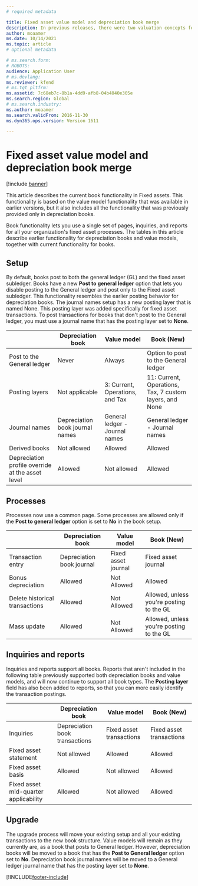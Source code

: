 ```yaml
---
# required metadata

title: Fixed asset value model and depreciation book merge
description: In previous releases, there were two valuation concepts for fixed assets -  value models and depreciation books. In the Microsoft Dynamics 365 for Operations (1611) release, the value model functionality and depreciation book functionality have been merged into a single concept that is known as a book.
author: moaamer
ms.date: 10/14/2021
ms.topic: article
# optional metadata

# ms.search.form: 
# ROBOTS: 
audience: Application User
# ms.devlang: 
ms.reviewer: kfend
# ms.tgt_pltfrm: 
ms.assetid: 7c68eb7c-8b1a-4dd9-afb8-04b4040e305e
ms.search.region: Global
# ms.search.industry: 
ms.author: moaamer
ms.search.validFrom: 2016-11-30
ms.dyn365.ops.version: Version 1611

---
```


# Fixed asset value model and depreciation book merge

[!include [banner](../includes/banner.md)]

This article describes the current book functionality in Fixed assets. This functionality is based on the value model functionality that was available in earlier versions, but it also includes all the functionality that was previously provided only in depreciation books.

Book functionality lets you use a single set of pages, inquiries, and reports for all your organization's fixed asset processes. The tables in this article describe earlier functionality for depreciation books and value models, together with current functionality for books.

## Setup
By default, books post to both the general ledger (GL) and the fixed asset subledger. Books have a new **Post to general ledger** option that lets you disable posting to the General ledger and post only to the Fixed asset subledger. This functionality resembles the earlier posting behavior for depreciation books. The journal names setup has a new posting layer that is named None. This posting layer was added specifically for fixed asset transactions. To post transactions for books that don't post to the General ledger, you must use a journal name that has the posting layer set to **None**.


| &nbsp;                                           | Depreciation book               | Value model                     | Book (New)                                              |
|--------------------------------------------------|---------------------------------|---------------------------------|---------------------------------------------------------|
| Post to the General ledger                                   | Never                           | Always                          | Option to post to the General ledger                                |
| Posting layers                                   | Not applicable                  | 3: Current, Operations, and Tax | 11: Current, Operations, Tax, 7 custom layers, and None |
| Journal names                                    | Depreciation book journal names | General ledger - Journal names              | General ledger - Journal names                                      |
| Derived books                                    | Not allowed                     | Allowed                         | Allowed                                                 |
| Depreciation profile override at the asset level | Allowed                         | Not allowed                     | Allowed                                                 |

## Processes
Processes now use a common page. Some processes are allowed only if the **Post to general ledger** option is set to **No** in the book setup.

| &nbsp;                                           | Depreciation book               | Value model                     | Book (New)                                              |
|--------------------------------|---------------------------|---------------------|------------------------------------------|
| Transaction entry              | Depreciation book journal | Fixed asset journal | Fixed asset journal                      |
| Bonus depreciation             | Allowed                   | Not Allowed         | Allowed                                  |
| Delete historical transactions | Allowed                   | Not Allowed         | Allowed, unless you're posting to the GL |
| Mass update                    | Allowed                   | Not Allowed         | Allowed, unless you're posting to the GL |

## Inquiries and reports
Inquiries and reports support all books. Reports that aren't included in the following table previously supported both depreciation books and value models, and will now continue to support all book types. The **Posting layer** field has also been added to reports, so that you can more easily identify the transaction postings.

| &nbsp;                                           | Depreciation book               | Value model                     | Book (New)                                              |
|---------------------------------------|--------------------------------|--------------------------|--------------------------|
| Inquiries                             | Depreciation book transactions | Fixed asset transactions | Fixed asset transactions |
| Fixed asset statement                 | Not allowed                    | Allowed                  | Allowed                  |
| Fixed asset basis                     | Allowed                        | Not allowed              | Allowed                  |
| Fixed asset mid-quarter applicability | Allowed                        | Not allowed              | Allowed                  |

## Upgrade
The upgrade process will move your existing setup and all your existing transactions to the new book structure. Value models will remain as they currently are, as a book that posts to General ledger. However, depreciation books will be moved to a book that has the **Post to General ledger** option set to **No**. Depreciation book journal names will be moved to a General ledger journal name that has the posting layer set to **None**.





[!INCLUDE[footer-include](../../includes/footer-banner.md)]
